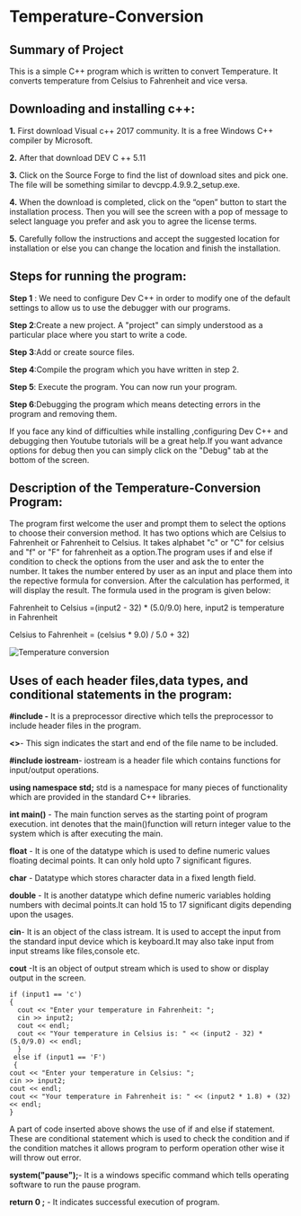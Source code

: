 # Temperature-Conversion

## Summary of Project
This is a simple C++ program which is written to convert Temperature. It converts temperature from Celsius to Fahrenheit and vice versa.

## Downloading and installing c++:
**1.**	First download Visual c++ 2017 community. It is a free Windows C++ compiler by Microsoft.

**2.**	After that download DEV C ++ 5.11

**3.**	Click on the Source Forge to find the list of download sites and pick one. The file will be something similar to devcpp.4.9.9.2_setup.exe.

**4.**	When the download is completed, click on the “open” button to start the installation process. Then you will see the screen with a pop of message to select language you prefer and ask you to agree the license terms. 

**5.** Carefully follow the instructions and accept the suggested location for installation or else you can change the location and finish the installation.

## Steps for running the program:
**Step 1** : We need to configure Dev C++ in order to modify one of the default settings to allow us to use the debugger with our programs.

**Step 2**:Create a new project. A "project" can simply understood as a particular place where you start to write a code.

**Step 3**:Add or create source files.

**Step 4**:Compile the program which you have written in step 2.

**Step 5**: Execute the program. You can now run your program. 

**Step 6**:Debugging the program which means detecting errors in the program and removing them.

If you face any kind of difficulties while installing ,configuring Dev C++ and debugging then Youtube tutorials will be a great help.If you want advance options for debug then you can simply click on the "Debug" tab at the bottom of the screen.

## Description of the Temperature-Conversion Program:
The program first welcome the user and prompt them to select the options to choose their conversion method. It has two options which are Celsius to Fahrenheit or Fahrenheit to Celsius. It takes alphabet "c" or "C" for celsius and "f" or "F" for fahrenheit as a option.The program uses if and else if condition to check the options from the user and ask the to enter the number. It takes the number entered by user as an input and place them into the repective formula for conversion. After the calculation has performed, it will display the result. The formula used in the program is given below:

Fahrenheit to Celsius =(input2 - 32) * (5.0/9.0) here, input2 is temperature in Fahrenheit

Celsius to Fahrenheit = (celsius * 9.0) / 5.0 + 32)

![Temperature conversion](https://user-images.githubusercontent.com/79240067/109403805-6fb7cf00-7925-11eb-8b6e-7569dcb2ef16.PNG)


## Uses of each header files,data types, and conditional statements in the program:
**#include -** It is a preprocessor directive which tells the preprocessor to include header files in the program.

**<>**- This sign indicates the start and end of the file name to be included.

**#include iostream**- iostream is a header file which contains functions for input/output operations.

**using namespace std;** std is a namespace for many pieces of functionality which are provided in the standard C++ libraries. 

**int main()** - The main function serves as the starting point of program execution. int denotes that the main()function will return integer value to the system which is after executing the main.

**float** - It is one of the datatype which is used to define numeric values floating decimal points. It can only hold upto 7 significant figures.

**char** - Datatype which stores character data in a fixed length field.

**double** - It is another datatype which define numeric variables holding numbers with decimal points.It can hold 15 to 17 significant digits depending upon the usages.

**cin**- It is an object of the class istream. It is used to accept the input from the standard input device which is keyboard.It may also take input from input streams like files,console etc.

**cout** -It is an object of output stream which is used to show or display output in the screen. 


    if (input1 == 'c')
    {
      cout << "Enter your temperature in Fahrenheit: ";
      cin >> input2;
      cout << endl;
      cout << "Your temperature in Celsius is: " << (input2 - 32) * (5.0/9.0) << endl;
      }  
     else if (input1 == 'F')
     {
    cout << "Enter your temperature in Celsius: ";
    cin >> input2;
    cout << endl;
    cout << "Your temperature in Fahrenheit is: " << (input2 * 1.8) + (32) << endl;
    }

A part of code inserted above shows the use of if and else if statement. These are conditional statement which is used to check the condition and if the condition matches it allows program to perform operation other wise it will throw out error.

**system("pause");**- It is a windows specific command which tells operating software to run the pause program.

**return 0 ;** - It indicates successful execution of program. 















